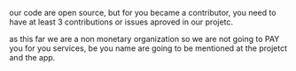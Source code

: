 our code are open source, but for you became a contributor, you need to have at least 3 contributions or issues aproved in our projetc. 

as this far we are a non monetary organization so we are not going to PAY you for you services, be you name are going to be mentioned at the projetct and the app. 
